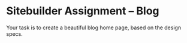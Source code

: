 # Sitebuilder Assignment – Blog

Your task is to create a beautiful blog home page, based on the design specs.